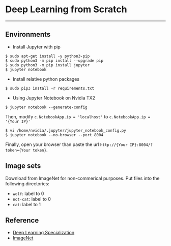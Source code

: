 # Deep Learning from Scratch

------

## Environments
* Install Jupyter with pip
```
$ sudo apt-get install -y python3-pip
$ sudo python3 -m pip install --upgrade pip
$ sudo python3 -m pip install jupyter
$ jupyter notebook
```

* Install relative python packages
```
$ sudo pip3 install -r requirements.txt
```

* Using Jupyter Notebook on Nvidia TX2
```
$ jupyter notebook --generate-config
```

Then, modify `c.NotebookApp.ip = 'localhost'` to `c.NotebookApp.ip = '{Your IP}'`
```
$ vi /home/nvidia/.jupyter/jupyter_notebook_config.py
$ jupyter notebook --no-browser --port 8004
```

Finally, open your browser than paste the url `http://{Your IP}:8004/?token={Your token}`.

## Image sets
Download from ImageNet for non-commerical purposes. Put files into the following directories:
* `wolf`: label to 0
* `not-cat`: label to 0
* `cat`: label to 1

## Reference
* [Deep Learning Specialization](https://www.coursera.org/specializations/deep-learning)
* [ImageNet](http://www.image-net.org)

